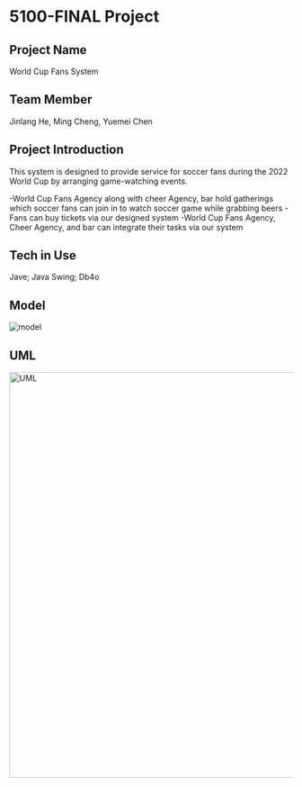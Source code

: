 # 5100-FINAL Project

Project Name
--
World Cup Fans System

Team Member
--
Jinlang He, Ming Cheng, Yuemei Chen

Project Introduction
--
This system is designed to provide service for soccer fans during the 2022 World Cup by arranging game-watching events. 

-World Cup Fans Agency along with cheer Agency, bar hold gatherings which soccer fans can join in to watch soccer game while grabbing beers
-Fans can buy tickets via our designed system
-World Cup Fans Agency, Cheer Agency, and bar can integrate their tasks via our system 

Tech in Use
--
Jave;
Java Swing;
Db4o



Model
---
![model](https://user-images.githubusercontent.com/98194136/206930033-b7701e53-91d8-4958-aa90-b9cd952b1f21.jpeg)

UML
---
<img width="721" alt="UML" src="https://user-images.githubusercontent.com/98194136/206930041-b00078e4-3fe6-4616-b145-f548a6af286c.png">



